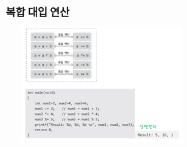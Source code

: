 # 복합 대입 연산

<figure><img src="../../../../../.gitbook/assets/image (10) (1).png" alt=""><figcaption></figcaption></figure>

